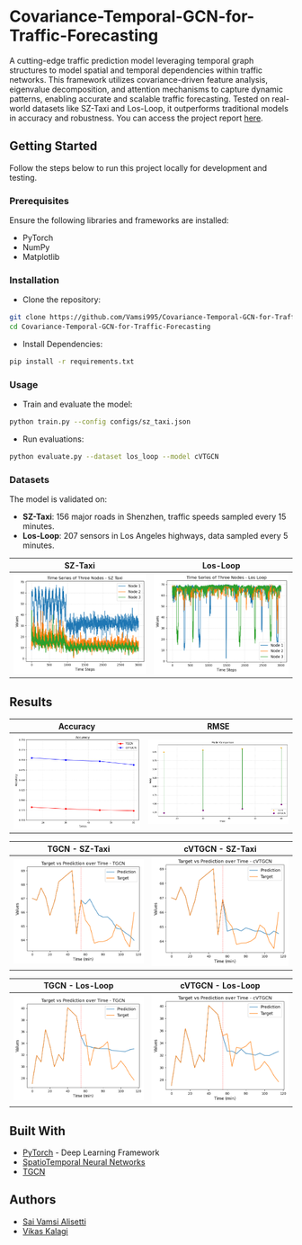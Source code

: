 # Covariance-Temporal-GCN-for-Traffic-Forecasting

A cutting-edge traffic prediction model leveraging temporal graph structures to model spatial and temporal dependencies within traffic networks. This framework utilizes covariance-driven feature analysis, eigenvalue decomposition, and attention mechanisms to capture dynamic patterns, enabling accurate and scalable traffic forecasting. Tested on real-world datasets like SZ-Taxi and Los-Loop, it outperforms traditional models in accuracy and robustness. You can access the project report [here](/Project%20Report.pdf).


## Getting Started
Follow the steps below to run this project locally for development and testing.

### Prerequisites
Ensure the following libraries and frameworks are installed:

- PyTorch
- NumPy
- Matplotlib


### Installation
- Clone the repository:

```bash
git clone https://github.com/Vamsi995/Covariance-Temporal-GCN-for-Traffic-Forecasting.git
cd Covariance-Temporal-GCN-for-Traffic-Forecasting
```

- Install Dependencies:
```bash
pip install -r requirements.txt
```

### Usage

- Train and evaluate the model:

```bash
python train.py --config configs/sz_taxi.json
```

- Run evaluations:

```bash
python evaluate.py --dataset los_loop --model cVTGCN 
```

### Datasets
The model is validated on:

- **SZ-Taxi**: 156 major roads in Shenzhen, traffic speeds sampled every 15 minutes.
- **Los-Loop**: 207 sensors in Los Angeles highways, data sampled every 5 minutes.

SZ-Taxi                    | Los-Loop 
:-------------------------:|:-------------------------:
![](images/time_series_sz_taxi.png) | ![](images/time_series_los_loop.png)



## Results

Accuracy                   | RMSE 
:-------------------------:|:-------------------------:
![](images/Accuracy.png)  |  ![](images/RMSE.png)


TGCN - SZ-Taxi             | cVTGCN - SZ-Taxi
:-------------------------:|:-------------------------:
![](images/lostgcn.png)  |  ![](images/loscVtgcn.png)

TGCN - Los-Loop            | cVTGCN - Los-Loop
:-------------------------:|:-------------------------:
![](images/tgcn.png)  |  ![](images/cvtgcn.png)



## Built With

* [PyTorch](https://pytorch.org/) - Deep Learning Framework
* [SpatioTemporal Neural Networks](https://github.com/andrea-cavallo-98/STVNN)
* [TGCN](https://github.com/lehaifeng/T-GCN/tree/master)


## Authors
- [Sai Vamsi Alisetti](https://github.com/Vamsi995)
- [Vikas Kalagi](https://github.com/vikaskalagi)

